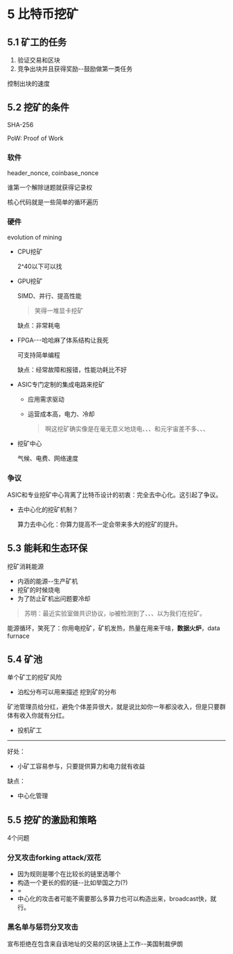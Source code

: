 # 5 比特币挖矿

## 5.1 矿工的任务

1. 验证交易和区块
2. 竞争出块并且获得奖励--鼓励做第一类任务

控制出块的速度

## 5.2 挖矿的条件

SHA-256

PoW: Proof of Work

### 软件

header_nonce, coinbase_nonce

谁第一个解除谜题就获得记录权

核心代码就是一些简单的循环遍历

### 硬件

evolution of mining

- CPU挖矿

  2^40以下可以找

- GPU挖矿

  SIMD、并行、提高性能

  > 笑得一堆显卡挖矿

  缺点：非常耗电

- FPGA---哈哈麻了体系结构让我死

  可支持简单编程

  缺点：经常故障和报错，性能功耗比不好

- ASIC专门定制的集成电路来挖矿

  - 应用需求驱动

  - 运营成本高，电力、冷却

    > 啊这挖矿确实像是在毫无意义地烧电、、、和元宇宙差不多、、、

- 挖矿中心

  气候、电费、网络速度

### 争议

ASIC和专业挖矿中心背离了比特币设计的初衷：完全去中心化。这引起了争议。

- 去中心化的挖矿机制？

  算力去中心化：你算力提高不一定会带来多大的挖矿的提升。

## 5.3 能耗和生态环保

挖矿消耗能源

- 内涵的能源--生产矿机
- 挖矿的时候烧电
- 为了防止矿机出问题要冷却

> 苏明：最近实验室做共识协议，ip被检测到了、、、以为我们在挖矿。

能源循环，笑死了：你用电挖矿，矿机发热，热量在用来干啥，**数据火炉**，data furnace

## 5.4 矿池

单个矿工的挖矿风险

- 泊松分布可以用来描述 挖到矿的分布

矿池管理员给分红，避免个体差异很大，就是说比如你一年都没收入，但是只要群体有收入你就有分红。

- 投机矿工

-----

好处：

- 小矿工容易参与，只要提供算力和电力就有收益

缺点：

- 中心化管理

## 5.5 挖矿的激励和策略

4个问题

### 分叉攻击forking attack/双花

- 因为规则是哪个在比较长的链里选哪个
- 构造一个更长的假的链--比如举国之力(?)
- =
- 中心化的攻击者可能不需要那么多算力也可以构造出来，broadcast快，就行。

### 黑名单与惩罚分叉攻击

宣布拒绝在包含来自该地址的交易的区块链上工作--美国制裁伊朗

